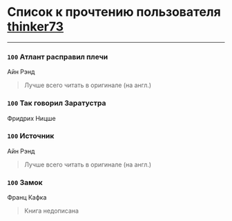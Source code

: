 # Список к прочтению пользователя [thinker73](http://openid.yandex.ru/thinker73/)
---

### `100` Атлант расправил плечи
Айн Рэнд
> Лучше всего читать в оригинале (на англ.)

### `100` Так говорил Заратустра
Фридрих Ницше

### `100` Источник
Айн Рэнд
> Лучше всего читать в оригинале (на англ.)

### `100` Замок
Франц Кафка
> Книга недописана

